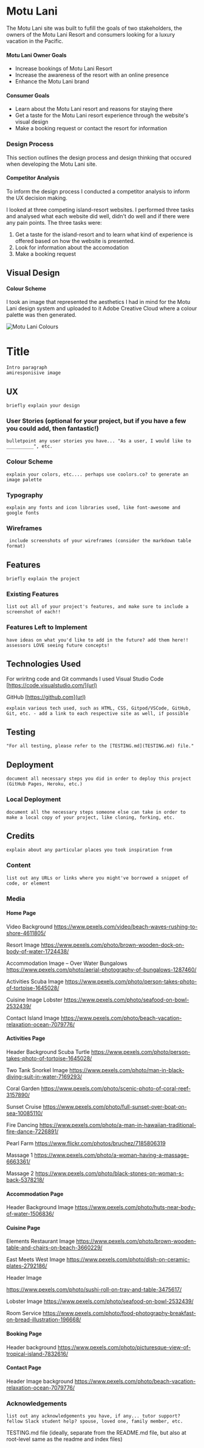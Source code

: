 # Motu Lani
The Motu Lani site was built to fufill the goals of two stakeholders, the owners of the Motu Lani Resort and consumers looking for a luxury vacation in the Pacific.

#### Motu Lani Owner Goals
- Increase bookings of Motu Lani Resort
- Increase the awareness of the resort with an online presence 
- Enhance the Motu Lani brand

#### Consumer Goals
- Learn about the Motu Lani resort and reasons for staying there
- Get a taste for the Motu Lani resort experience through the website's visual design 
- Make a booking request or contact the resort for information

### Design Process
This section outlines the design process and design thinking that occured when developing the Motu Lani site.

#### Competitor Analysis
To inform the design process I conducted a competitor analysis to inform the UX decision making. 

I looked at three competing island-resort websites. I performed three tasks and analysed what each website did well, didn't do well and if there were any pain points. 
The three tasks were:
1) Get a taste for the island-resort and to learn what kind of experience is offered based on how the website is presented.
2) Look for information about the accomodation
3) Make a booking request

## Visual Design
#### Colour Scheme

I took an image that represented the aesthetics I had in mind for the Motu Lani design system and uploaded to it Adobe Creative Cloud where a colour palette was then generated.

![Motu Lani Colours](readme_assets/images/colour.png "Motu Lani Colours")


# Title
    Intro paragraph
    amiresponisive image
## UX
    briefly explain your design
### User Stories (optional for your project, but if you have a few you could add, then fantastic!)
    bulletpoint any user stories you have... "As a user, I would like to __________", etc.
### Colour Scheme
    explain your colors, etc.... perhaps use coolors.co? to generate an image palette
### Typography
    explain any fonts and icon libraries used, like font-awesome and google fonts
### Wireframes
     include screenshots of your wireframes (consider the markdown table format)
## Features
    briefly explain the project
### Existing Features
    list out all of your project's features, and make sure to include a screenshot of each!!
### Features Left to Implement
    have ideas on what you'd like to add in the future? add them here!! assessors LOVE seeing future concepts!
## Technologies Used

For wriritng code and Git commands I used Visual Studio Code [https://code.visualstudio.com/](url)

GitHub [https://github.com](url)

    explain various tech used, such as HTML, CSS, Gitpod/VSCode, GitHub, Git, etc. - add a link to each respective site as well, if possible
## Testing
    "For all testing, please refer to the [TESTING.md](TESTING.md) file."
## Deployment
    document all necessary steps you did in order to deploy this project (GitHub Pages, Heroku, etc.)
### Local Deployment
    document all the necessary steps someone else can take in order to make a local copy of your project, like cloning, forking, etc.
## Credits
    explain about any particular places you took inspiration from
### Content
    list out any URLs or links where you might've borrowed a snippet of code, or element
### Media
#### Home Page

Video Background
https://www.pexels.com/video/beach-waves-rushing-to-shore-4611805/

Resort Image
https://www.pexels.com/photo/brown-wooden-dock-on-body-of-water-1724438/

Accommodation Image – Over Water Bungalows
https://www.pexels.com/photo/aerial-photography-of-bungalows-1287460/ 

Activities Scuba Image
https://www.pexels.com/photo/person-takes-photo-of-tortoise-1645028/

Cuisine Image Lobster
https://www.pexels.com/photo/seafood-on-bowl-2532439/ 

Contact Island Image
https://www.pexels.com/photo/beach-vacation-relaxation-ocean-7079776/ 

#### Activities Page
Header Background Scuba Turtle
https://www.pexels.com/photo/person-takes-photo-of-tortoise-1645028/

Two Tank Snorkel Image
https://www.pexels.com/photo/man-in-black-diving-suit-in-water-7169293/ 

Coral Garden
https://www.pexels.com/photo/scenic-photo-of-coral-reef-3157890/ 

Sunset Cruise
https://www.pexels.com/photo/full-sunset-over-boat-on-sea-10085110/ 

Fire Dancing
https://www.pexels.com/photo/a-man-in-hawaiian-traditional-fire-dance-7226891/

Pearl Farm
https://www.flickr.com/photos/bruchez/7185806319

Massage 1
https://www.pexels.com/photo/a-woman-having-a-massage-6663361/ 

Massage 2
https://www.pexels.com/photo/black-stones-on-woman-s-back-5378218/ 

#### Accommodation Page

Header Background Image
https://www.pexels.com/photo/huts-near-body-of-water-1506836/ 

#### Cuisine Page 

Elements Restaurant Image
https://www.pexels.com/photo/brown-wooden-table-and-chairs-on-beach-3660229/ 

East Meets West Image
https://www.pexels.com/photo/dish-on-ceramic-plates-2792186/


Header Image

https://www.pexels.com/photo/sushi-roll-on-tray-and-table-3475617/


Lobster Image
https://www.pexels.com/photo/seafood-on-bowl-2532439/ 

Room Service
https://www.pexels.com/photo/food-photography-breakfast-on-bread-illustration-196668/ 

#### Booking Page

Header background
https://www.pexels.com/photo/picturesque-view-of-tropical-island-7832616/

#### Contact Page
Header Image background
https://www.pexels.com/photo/beach-vacation-relaxation-ocean-7079776/



### Acknowledgements
    list out any acknowledgements you have, if any... tutor support? fellow Slack student help? spouse, loved one, family member, etc.
TESTING.md file (ideally, separate from the README.md file, but also at root-level same as the readme and index files)
